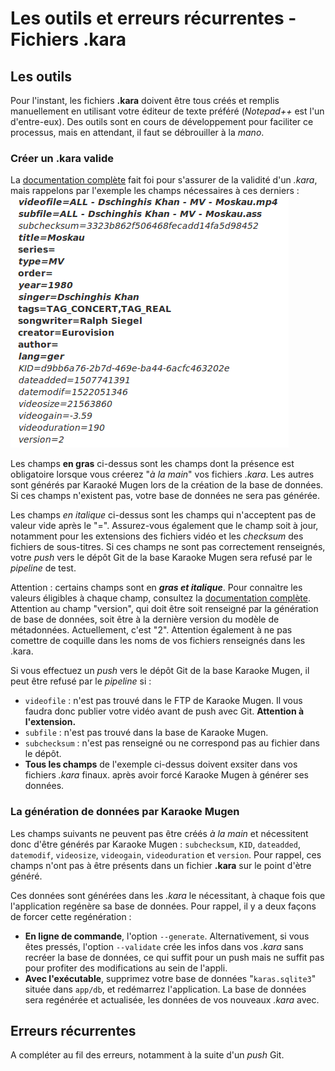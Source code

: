 # Les outils et erreurs récurrentes - Fichiers .kara

## Les outils

Pour l'instant, les fichiers **.kara** doivent être tous créés et remplis manuellement en utilisant votre éditeur de texte préféré (*Notepad++* est l'un d'entre-eux). Des outils sont en cours de développement pour faciliter ce processus, mais en attendant, il faut se débrouiller à la *mano*.

### Créer un .kara valide
La [documentation complète](karafile.md) fait foi pour s'assurer de la validité d'un *.kara*, mais rappelons par l'exemple les champs nécessaires à ces derniers :
![](../img_tutos/KaraType.png)

Les champs **en gras** ci-dessus sont les champs dont la présence est obligatoire lorsque vous créerez "*à la main*" vos fichiers *.kara*. Les autres sont générés par Karaoké Mugen lors de la création de la base de données. Si ces champs n'existent pas, votre base de données ne sera pas générée.

Les champs *en italique* ci-dessus sont les champs qui n'acceptent pas de valeur vide après le "=". Assurez-vous également que le champ soit à jour, notamment pour les extensions des fichiers vidéo et les *checksum* des fichiers de sous-titres. Si ces champs ne sont pas correctement renseignés, votre *push* vers le dépôt Git de la base Karaoke Mugen sera refusé par le *pipeline* de test.

Attention : certains champs sont en ***gras et italique***.
Pour connaìtre les valeurs éligibles à chaque champ, consultez la [documentation complète](karafile.md).
Attention au champ "version", qui doit être soit renseigné par la génération de base de données, soit être à la dernière version du modèle de métadonnées. Actuellement, c'est "2".
Attention également à ne pas comettre de coquille dans les noms de vos fichiers renseignés dans les .kara.

Si vous effectuez un *push* vers le dépôt Git de la base Karaoke Mugen, il peut être refusé par le *pipeline* si :
- `videofile` : n'est pas trouvé dans le FTP de Karaoke Mugen. Il vous faudra donc publier votre vidéo avant de push avec Git. **Attention à l'extension.**
- `subfile` : n'est pas trouvé dans la base de Karaoke Mugen.
- `subchecksum` : n'est pas renseigné ou ne correspond pas au fichier dans le dépôt.
- **Tous les champs** de l'exemple ci-dessus doivent exsiter dans vos fichiers *.kara* finaux. après avoir forcé Karaoke Mugen à générer ses données.

### La génération de données par Karaoke Mugen

Les champs suivants ne peuvent pas être créés *à la main* et nécessitent donc d'être générés par Karaoke Mugen : ```subchecksum```, ```KID```, ```dateadded```, ```datemodif```, ```videosize```, ```videogain```, ```videoduration``` et ```version```. Pour rappel, ces champs n'ont pas à être présents dans un fichier **.kara** sur le point d'ètre généré.

Ces données sont générées dans les *.kara* le nécessitant, à chaque fois que l'application regénère sa base de données. Pour rappel, il y  a deux façons de forcer cette regénération :
- **En ligne de commande**, l'option ```--generate```. Alternativement, si vous êtes pressés, l'option ```--validate``` crée les infos dans vos *.kara* sans recréer la base de données, ce qui suffit pour un push mais ne suffit pas pour profiter des modifications au sein de l'appli.
- **Avec l'exécutable**, supprimez votre base de données "```karas.sqlite3```" située dans ```app/db```, et redémarrez l'application. La base de données sera regénérée et actualisée, les données de vos nouveaux *.kara* avec.


## Erreurs récurrentes

A compléter au fil des erreurs, notamment à la suite d'un *push* Git.